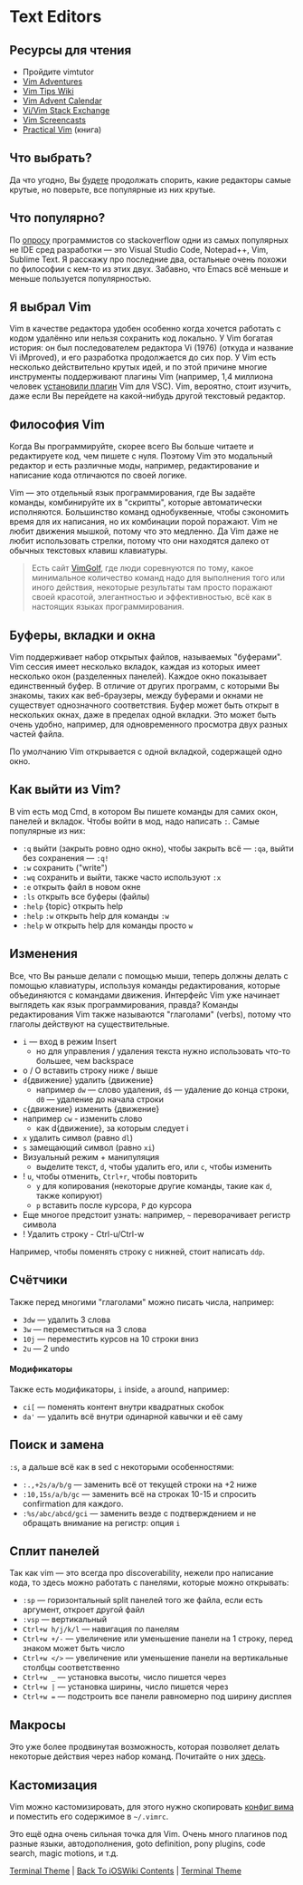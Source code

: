 # Text Editors

## Ресурсы для чтения

* Пройдите vimtutor
* [Vim Adventures](https://vim-adventures.com/)
* [Vim Tips Wiki](http://vim.wikia.com/wiki/Vim_Tips_Wiki)
* [Vim Advent Calendar](https://vimways.org/2019/)
* [Vi/Vim Stack Exchange](https://vi.stackexchange.com/)
* [Vim Screencasts](http://vimcasts.org/)
* [Practical Vim](https://pragprog.com/titles/dnvim2/) (книга)

## Что выбрать?

Да что угодно, Вы [будете](https://en.wikipedia.org/wiki/Editor_war) продолжать
спорить, какие редакторы самые крутые, но поверьте, все популярные из них крутые.

## Что популярно?

По [опросу](https://insights.stackoverflow.com/survey/2019/#development-environments-and-tools)
программистов со stackoverflow одни из самых популярных не IDE сред разработки &mdash;
это Visual Studio Code, Notepad++, Vim, Sublime Text. Я расскажу про последние
два, остальные очень похожи по философии с кем-то из этих двух. Забавно, что
Emacs всё меньше и меньше пользуется популярностью.

## Я выбрал Vim

Vim в качестве редактора удобен особенно когда хочется работать с
кодом удалённо или нельзя сохранить код локально. У Vim богатая история: он был
последователем редактора Vi (1976) (откуда и название Vi iMproved), и его
разработка продолжается до сих пор. У Vim есть несколько действительно крутых
идей, и по этой причине многие инструменты поддерживают плагины Vim
(например, 1,4 миллиона человек [установили плагин](https://github.com/VSCodeVim/Vim)
Vim для VSC). Vim, вероятно, стоит изучить, даже если Вы перейдете на
какой-нибудь другой текстовый редактор.

## Философия Vim

Когда Вы программируйте, скорее всего Вы больше читаете и редактируете код,
чем пишете с нуля. Поэтому Vim это модальный редактор и есть различные моды, 
например, редактирование и написание кода отличаются по своей логике.

Vim &mdash; это отдельный язык программирования, где Вы задаёте команды, комбинируйте их
в "скрипты", которые автоматически исполняются. Большинство команд 
однобуквенные, чтобы сэкономить время для их написания, но их комбинации порой
поражают. Vim не любит движения мышкой, потому что это медленно. Да
Vim даже не любит использовать стрелки, потому что они находятся далеко от
обычных текстовых клавиш клавиатуры.

> Есть сайт [VimGolf](https://www.vimgolf.com/), где люди
соревнуются по тому, какое минимальное количество команд надо для выполнения
того или иного действия, некоторые результаты там просто поражают своей
красотой, элегантностью и эффективностью, всё как в настоящих языках
программирования. 

## Буферы, вкладки и окна

Vim поддерживает набор открытых файлов, называемых "буферами". Vim сессия имеет
несколько вкладок, каждая из которых имеет несколько окон (разделенных панелей).
Каждое окно показывает единственный буфер. В отличие от других программ, с
которыми Вы знакомы, таких как веб-браузеры, между буферами и окнами не
существует однозначного соответствия. Буфер может быть открыт в
нескольких окнах, даже в пределах одной вкладки. Это может быть очень удобно,
например, для одновременного просмотра двух разных частей файла. 

По умолчанию Vim открывается с одной вкладкой, содержащей одно окно.

## Как выйти из Vim?

В vim есть мод Cmd, в котором Вы пишете команды для самих окон, панелей и
вкладок. Чтобы войти в мод, надо написать `:`. Самые популярные из них:

* `:q` выйти (закрыть ровно одно окно), чтобы закрыть всё &mdash; `:qa`, выйти без
  сохранения &mdash; `:q!`
* `:w` сохранить ("write")
* `:wq` сохранить и выйти, также часто используют `:x`
* `:e` открыть файл в новом окне
* `:ls` открыть все буферы (файлы)
* `:help` {topic} открыть help
* `:help` `:w` открыть help для команды `:w`
* `:help` w открыть help для команды просто `w`

## Изменения

Все, что Вы раньше делали с помощью мыши, теперь должны делать с помощью
клавиатуры, используя команды редактирования, которые объединяются с командами
движения. Интерфейс Vim уже начинает выглядеть как язык программирования, правда?
Команды редактирования Vim также называются "глаголами" (verbs), потому что
глаголы действуют на существительные.

* `i` &mdash; вход в режим Insert
  * но для управления / удаления текста нужно использовать что-то большее, чем backspace
* o / O вставить строку ниже / выше
* `d`{движение} удалить {движение}
  * например `dw` &mdash; слово удаления, `d$` &mdash; удаление до конца строки, `d0` &mdash; удаление до начала строки
* `c`{движение} изменить {движение}
* например `cw` - изменить слово
  * как d{движение}, за которым следует i
* `x` удалить символ (равно `dl`)
* `s` замещающий символ (равно `xi`)
* Визуальный режим + манипуляция
  * выделите текст, `d`, чтобы удалить его, или `c`, чтобы изменить
* ! `u`, чтобы отменить, `Ctrl+r`, чтобы повторить
  * `y` для копирования (некоторые другие команды, такие как `d`, также копируют)
  * `p` вставить после курсора, `P` до курсора
* Еще многое предстоит узнать: например, `~` переворачивает регистр символа
* ! Удалить строку - Ctrl-u/Ctrl-w
  
Например, чтобы поменять строку с нижней, стоит написать `ddp`.

## Счётчики

Также перед многими "глаголами" можно писать числа, например:

* `3dw` &mdash; удалить 3 слова
* `3w` &mdash; переместиться на 3 слова
* `10j` &mdash; переместить курсов на 10 строки вниз
* `2u` &mdash; 2 undo

#### Модификаторы

Также есть модификаторы, `i` inside, `a` around, например:

* `ci[` &mdash; поменять контент внутри квадратных скобок
* `da'` &mdash; удалить всё внутри одинарной кавычки и её саму

## Поиск и замена

`:s`, а дальше всё как в sed с некоторыми особенностями:

* `:.,+2s/a/b/g` &mdash; заменить всё от текущей строки на +2 ниже
* `:10,15s/a/b/gс` &mdash; заменить всё на строках 10-15 и спросить confirmation для
каждого.
* `:%s/abc/abcd/gci` &mdash; заменить везде с подтверждением и не обращать
внимание на регистр: опция `i`

## Сплит панелей

Так как vim &mdash; это всегда про discoverability, нежели про написание кода, то
здесь можно работать с панелями, которые можно открывать:

* `:sp` &mdash; горизонтальный split панелей того же файла, если есть аргумент,
откроет другой файл
* `:vsp` &mdash; вертикальный
* `Ctrl+w h/j/k/l` &mdash; навигация по панелям
* `Ctrl+w +/-` &mdash; увеличение или уменьшение панели на 1 строку, перед
знаком может быть число
* `Ctrl+w </>` &mdash; увеличение или уменьшение панели на вертикальные столбцы
соответственно
* `Ctrl+w _` &mdash; установка высоты, число пишется через <C-w>
* `Ctrl+w |` &mdash; установка ширины, число пишется через <C-w>
* `Ctrl+w =` &mdash; подстроить все панели равномерно под ширину дисплея

## Макросы

Это уже более продвинутая возможность, которая позволяет делать некоторые
действия через набор команд. Почитайте о них [здесь](https://vim.fandom.com/wiki/Macros).

## Кастомизация

Vim можно кастомизировать, для этого нужно скопировать 
[конфиг вима](../1.1%20Configs/1.1.2%20vimrc.md) и поместить его содержимое в `~/.vimrc`.

Это ещё одна очень сильная точка для Vim. Очень много плагинов под разные
языки, автодополнения, goto definition, pony plugins, code search, magic
motions, и т.д.

[Terminal Theme](../1.3.1%20Teminal.md) | [Back To iOSWiki Contents](https://github.com/eldaroid/iosBasics) | [Terminal Theme](../1.3.1%20Teminal.md)
